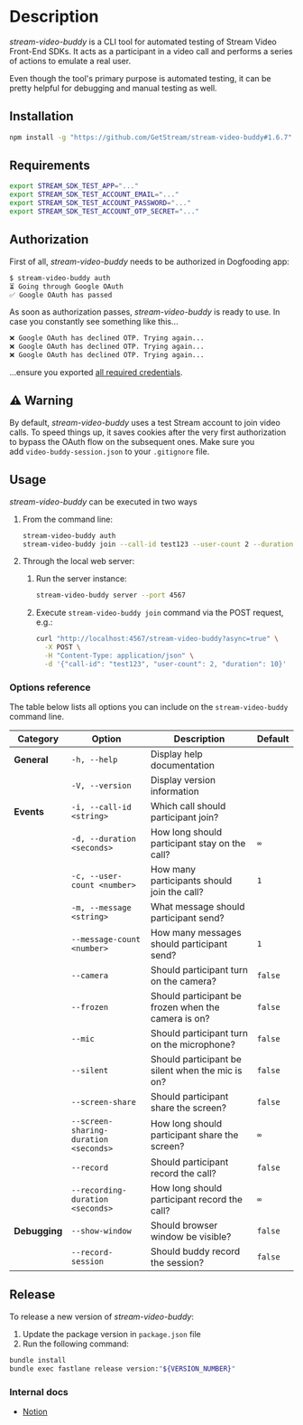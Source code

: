 # Description

*stream-video-buddy* is a CLI tool for automated testing of Stream Video Front-End SDKs. It acts as a participant in a video call and performs a series of actions to emulate a real user.

Even though the tool's primary purpose is automated testing, it can be pretty helpful for debugging and manual testing as well.

## Installation

```bash
npm install -g "https://github.com/GetStream/stream-video-buddy#1.6.7"
```

## Requirements

```bash
export STREAM_SDK_TEST_APP="..."
export STREAM_SDK_TEST_ACCOUNT_EMAIL="..."
export STREAM_SDK_TEST_ACCOUNT_PASSWORD="..."
export STREAM_SDK_TEST_ACCOUNT_OTP_SECRET="..."
```

## Authorization

First of all, *stream-video-buddy* needs to be authorized in Dogfooding app:

```bash
$ stream-video-buddy auth
⏳ Going through Google OAuth
✅ Google OAuth has passed
```

As soon as authorization passes, *stream-video-buddy* is ready to use.
In case you constantly see something like this…

```bash
❌ Google OAuth has declined OTP. Trying again...
❌ Google OAuth has declined OTP. Trying again...
❌ Google OAuth has declined OTP. Trying again...
```

…ensure you exported [all required credentials](#requirements).

## ⚠️ Warning

By default, *stream-video-buddy* uses a test Stream account to join video calls. To speed things up, it saves cookies after the very first authorization to bypass the OAuth flow on the subsequent ones. Make sure you add `video-buddy-session.json` to your `.gitignore` file.

## Usage

*stream-video-buddy* can be executed in two ways

1. From the command line:

    ```bash
    stream-video-buddy auth
    stream-video-buddy join --call-id test123 --user-count 2 --duration 10
    ```

2. Through the local web server:

    1. Run the server instance:

        ```bash
        stream-video-buddy server --port 4567
        ```

    2. Execute `stream-video-buddy join` command via the POST request, e.g.:

        ```bash
        curl "http://localhost:4567/stream-video-buddy?async=true" \
          -X POST \
          -H "Content-Type: application/json" \
          -d '{"call-id": "test123", "user-count": 2, "duration": 10}'
        ```

### Options reference

The table below lists all options you can include on the `stream-video-buddy` command line.

| Category | Option | Description | Default |
| --- | --- | --- | --- |
| **General** | `-h, --help` | Display help documentation | |
| | `-V, --version` | Display version information | |
| **Events** | `-i, --call-id <string>` | Which call should participant join? | |
| | `-d, --duration <seconds>` | How long should participant stay on the call? | `∞` |
| | `-c, --user-count <number>` | How many participants should join the call? | `1` |
| | `-m, --message <string>` | What message should participant send? | |
| | `--message-count <number>` | How many messages should participant send? | `1` |
| | `--camera` | Should participant turn on the camera? | `false` |
| | `--frozen` | Should participant be frozen when the camera is on? | `false` |
| | `--mic` | Should participant turn on the microphone? | `false` |
| | `--silent` | Should participant be silent when the mic is on? | `false` |
| | `--screen-share` | Should participant share the screen? | `false` |
| | `--screen-sharing-duration <seconds>` | How long should participant share the screen? | `∞` |
| | `--record` | Should participant record the call? | `false` |
| | `--recording-duration <seconds>` | How long should participant record the call? | `∞` |
| **Debugging** | `--show-window` | Should browser window be visible? | `false` |
|  | `--record-session` | Should buddy record the session? | `false` |

## Release

To release a new version of *stream-video-buddy*:

1. Update the package version in `package.json` file
2. Run the following command:

```bash
bundle install
bundle exec fastlane release version:"${VERSION_NUMBER}"
```

### Internal docs

- [Notion](https://notion.so/18adf69c5393493e8bab4e8798326155)

